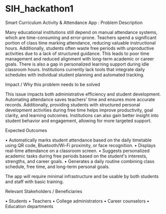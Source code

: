 # SIH_hackathon1
Smart Curriculum Activity &amp; Attendance App :
Problem Description

Many educational institutions still depend on manual attendance systems, which are time-consuming and error-prone. Teachers spend a significant portion of class time marking attendance, reducing valuable instructional hours. Additionally, students often waste free periods with unproductive activities due to a lack of structured guidance. This leads to poor time management and reduced alignment with long-term academic or career goals. There is also a gap in personalized learning support during idle classroom hours. Institutions currently lack tools that integrate daily schedules with individual student planning and automated tracking.

Impact / Why this problem needs to be solved

This issue impacts both administrative efficiency and student development. Automating attendance saves teachers' time and ensures more accurate records. Additionally, providing students with structured personal development activities during free time helps improve productivity, goal clarity, and learning outcomes. Institutions can also gain better insight into student behavior and engagement, allowing for more targeted support.

Expected Outcomes

• Automatically marks student attendance based on the daily timetable using QR code, Bluetooth/Wi-Fi proximity, or face recognition.
• Displays real-time attendance on a classroom screen.
• Suggests personalized academic tasks during free periods based on the student's interests, strengths, and career goals.
• Generates a daily routine combining class schedule, free time, and long-term personal goals.

The app will require minimal infrastructure and be usable by both students and staff with basic training.

Relevant Stakeholders / Beneficiaries

• Students
• Teachers
• College administrators
• Career counselors
• Education departments

